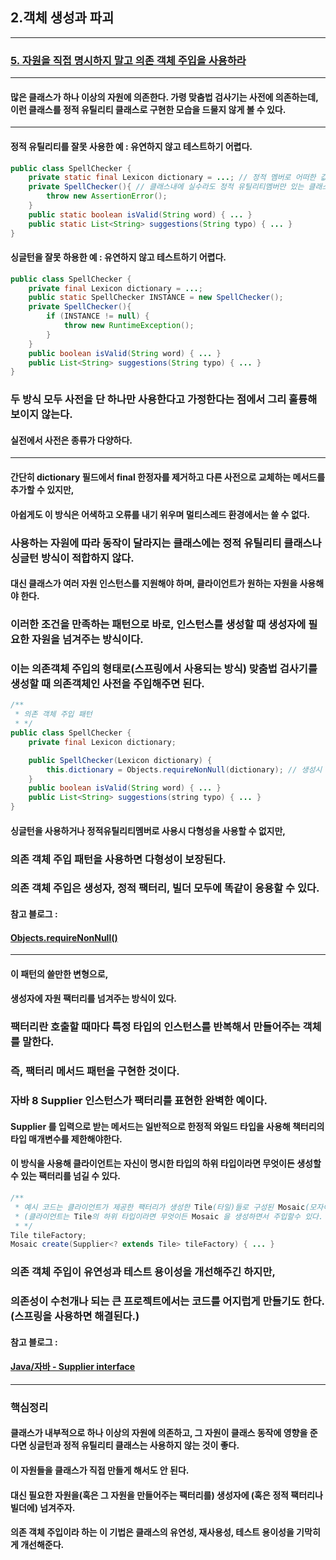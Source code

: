 ## 2.객체 생성과 파괴

---

### [5. 자원을 직접 명시하지 말고 의존 객체 주입을 사용하라]()
---

#### 많은 클래스가 하나 이상의 자원에 의존한다. 가령 맞춤법 검사기는 사전에 의존하는데, 이런 클래스를 정적 유틸리티 클래스로 구현한 모습을 드물지 않게 볼 수 있다.
---

#### 정적 유틸리티를 잘못 사용한 예 : 유연하지 않고 테스트하기 어렵다.
```java
public class SpellChecker {
    private static final Lexicon dictionary = ...; // 정적 멤버로 어떠한 값 할당
    private SpellChecker(){ // 클래스내에 실수라도 정적 유틸리티멤버만 있는 클래스 인스턴스 생성 방지
        throw new AssertionError();
    }
    public static boolean isValid(String word) { ... }
    public static List<String> suggestions(String typo) { ... }
}
```
#### 싱글턴을 잘못 하용한 예 : 유연하지 않고 테스트하기 어렵다.
```java
public class SpellChecker {
    private final Lexicon dictionary = ...;
    public static SpellChecker INSTANCE = new SpellChecker();
    private SpellChecker(){
        if (INSTANCE != null) {
            throw new RuntimeException();
        }
    }
    public boolean isValid(String word) { ... }
    public List<String> suggestions(String typo) { ... }
}
```
### 두 방식 모두 사전을 단 하나만 사용한다고 가정한다는 점에서 그리 훌륭해 보이지 않는다.
#### 실전에서 사전은 종류가 다양하다.
---
#### 간단히 dictionary 필드에서 final 한정자를 제거하고 다른 사전으로 교체하는 메서드를 추가할 수 있지만, 
#### 아쉽게도 이 방식은 어색하고 오류를 내기 위우며 멀티스레드 환경에서는 쓸 수 없다.
### 사용하는 자원에 따라 동작이 달라지는 클래스에는 정적 유틸리티 클래스나 싱글턴 방식이 적합하지 않다.
#### 대신 클래스가 여러 자원 인스턴스를 지원해야 하며, 클라이언트가 원하는 자원을 사용해야 한다.
### 이러한 조건을 만족하는 패턴으로 바로, 인스턴스를 생성할 때 생성자에 필요한 자원을 넘겨주는 방식이다.
### 이는 의존객체 주입의 형태로(스프링에서 사용되는 방식) 맞춤법 검사기를 생성할 때 의존객체인 사전을 주입해주면 된다.
```java
/**
 * 의존 객체 주입 패턴
 * */
public class SpellChecker {
    private final Lexicon dictionary;

    public SpellChecker(Lexicon dictionary) {
        this.dictionary = Objects.requireNonNull(dictionary); // 생성시 null 일 경우 오류가 바로 실행된다.
    }
    public boolean isValid(String word) { ... }
    public List<String> suggestions(string typo) { ... }
}
```
#### 싱글턴을 사용하거나 정적유틸리티멤버로 사용시 다형성을 사용할 수 없지만,
### 의존 객체 주입 패턴을 사용하면 다형성이 보장된다.
### 의존 객체 주입은 생성자, 정적 팩터리, 빌더 모두에 똑같이 응용할 수 있다.

#### 참고 블로그 :
#### [Objects.requireNonNull()](https://velog.io/@rockpago/Objects.requireNonNull)
---

#### 이 패턴의 쓸만한 변형으로,
#### 생성자에 자원 팩터리를 넘겨주는 방식이 있다.
### 팩터리란 호출할 때마다 특정 타입의 인스턴스를 반복해서 만들어주는 객체를 말한다.
### 즉, 팩터리 메서드 패턴을 구현한 것이다.
### 자바 8 Supplier<T> 인스턴스가 팩터리를 표현한 완벽한 예이다.
#### Supplier<T> 를 입력으로 받는 메서드는 일반적으로 한정적 와일드 타입을 사용해 책터리의 타입 매개변수를 제한해야한다.
#### 이 방식을 사용해 클라이언트는 자신이 명시한 타입의 하위 타입이라면 무엇이든 생성할 수 있는 팩터리를 넘길 수 있다.
```java
/**
 * 예시 코드는 클라이언트가 제공한 팩터리가 생성한 Tile(타일)들로 구성된 Mosaic(모자이크)를 만드는 메서드다.
 * (클라이언트는 Tile의 하위 타입이라면 무엇이든 Mosaic 을 생성하면서 주입할수 있다.
 * */
Tile tileFactory;
Mosaic create(Supplier<? extends Tile> tileFactory) { ... }
```
### 의존 객체 주입이 유연성과 테스트 용이성을 개선해주긴 하지만, 
### 의존성이 수천개나 되는 큰 프로젝트에서는 코드를 어지럽게 만들기도 한다. (스프링을 사용하면 해결된다.)

#### 참고 블로그 :
#### [Java/자바 - Supplier<T> interface](https://m.blog.naver.com/zzang9ha/222087025042)
---

### 핵심정리
#### 클래스가 내부적으로 하나 이상의 자원에 의존하고, 그 자원이 클래스 동작에 영향을 준다면 싱글턴과 정적 유틸리티 클래스는 사용하지 않는 것이 좋다.
#### 이 자원들을 클래스가 직접 만들게 해서도 안 된다.
#### 대신 필요한 자원을(혹은 그 자원을 만들어주는 팩터리를) 생성자에 (혹은 정적 팩터리나 빌더에) 넘겨주자.
#### 의존 객체 주입이라 하는 이 기법은 클래스의 유연성, 재사용성, 테스트 용이성을 기막히게 개선해준다.